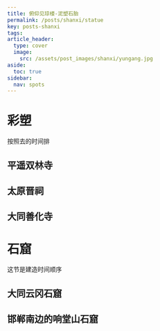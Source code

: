 ```yaml
---
title: 俯仰见琼楼-泥塑石胎
permalink: /posts/shanxi/statue
key: posts-shanxi
tags: 
article_header:
  type: cover
  image:
    src: /assets/post_images/shanxi/yungang.jpg
aside:
  toc: true
sidebar:
  nav: spots
---
```


# 彩塑
按照去的时间排

## 平遥双林寺

## 太原晋祠

## 大同善化寺

# 石窟
这节是建造时间顺序

## 大同云冈石窟

## 邯郸南边的响堂山石窟



<!--more-->
